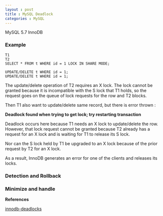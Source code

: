 ```yaml
---
layout : post
title : MySQL Deadlock
categories : MySQL
---
```


MySQL 5.7 InnoDB

### Example

  ```
  T1                                                                    T2
  SELECT * FROM t WHERE id = 1 LOCK IN SHARE MODE;
                                                                        UPDATE/DELETE t WHERE id = 1;
  UPDATE/DELETE t WHERE id = 1;
  ```
  
  The update/delete operation of T2 requires an X lock. The lock cannot be granted because it is incompatible with the S lock 
  that T1 holds, so the request goes on the queue of lock requests for the row and T2 blocks.
  
  Then T1 also want to update/delete same record, but there is error thrown : 
  
  **Deadlock found when trying to get lock; try restarting transaction**
  
  Deadlock occurs here because T1 needs an X lock to update/delete the row. 
  However, that lock request cannot be granted because T2 already has a request for an X lock 
  and is waiting for T1 to release its S lock. 
  
  Nor can the S lock held by T1 be upgraded to an X lock because of the prior request by T2 for an X lock. 
  
  As a result, InnoDB generates an error for one of the clients and releases its locks. 

### Detection and Rollback

### Minimize and handle

**References**

[innodb-deadlocks](https://dev.mysql.com/doc/refman/5.7/en/innodb-deadlocks.html)
